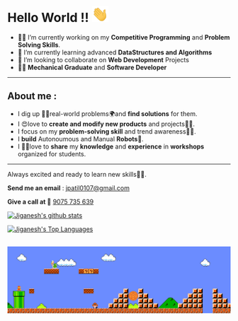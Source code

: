 # **Hello World** !! <img src="https://github.com/Jiganesh/Jiganesh/blob/main/Assets/Hi.gif" width="37px">  
<!--
**Jiganesh/Jiganesh** is a ✨ _special_ ✨ repository because its `README.md` (this file) appears on your GitHub profile.

Here are some ideas to get you started:
-->


- 👨‍💻 I’m currently working on my **Competitive Programming** and **Problem Solving Skills**.
- 🤯 I’m currently learning advanced **DataStructures and Algorithms**
- 🤩 I’m looking to collaborate on **Web Development** Projects
- 👨‍🏭 **Mechanical Graduate** and **Software Developer**

***
## About me :

- I dig up 🕵️‍♀️real-world problems🌍and **find solutions** for them. 
- I 😍love to **create and modify new products** and projects👨‍💻.
- I focus on my **problem-solving skill** and trend awareness🕵️‍♀️.
- I **build** Autonoumous and Manual **Robots**🤺.
- I 👨‍🏫love to **share** my **knowledge** and **experience** in **workshops** organized for students. 

***
Always excited and ready to learn new skills👨‍🎓.

**Send me an email** : jpatil0107@gmail.com 

**Give a call at 📲** <a href="tel:9075735639">9075 735 639</a>


[![Jiganesh's github stats](https://github-readme-stats.vercel.app/api?username=Jiganesh&show_icons=true&hide=contribs,issues&theme=dark&)](https://github.com/Jiganesh)


[![Jiganesh's Top Languages](https://github-readme-stats.vercel.app/api/top-langs/?username=Jiganesh&layout=compact&theme=dark)](https://github.com/Jiganesh)

<br>

<img src="https://github.com/Jiganesh/Jiganesh/blob/main/Assets/Mario_Gameplay.gif" alt="Mario Game" width="980">